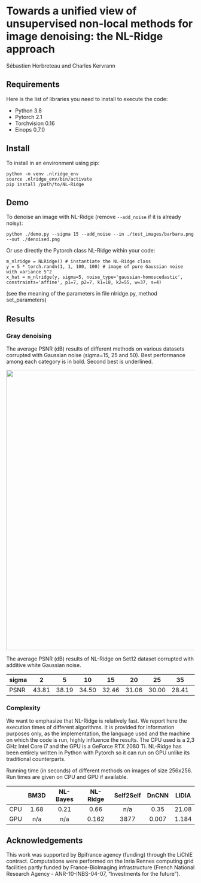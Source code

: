 # Towards a unified view of unsupervised non-local methods for image denoising: the NL-Ridge approach
Sébastien Herbreteau and Charles Kervrann

## Requirements

Here is the list of libraries you need to install to execute the code:
* Python 3.8
* Pytorch 2.1
* Torchvision 0.16
* Einops 0.7.0

## Install

To install in an environment using pip:

```
python -m venv .nlridge_env
source .nlridge_env/bin/activate
pip install /path/to/NL-Ridge
```

## Demo

To denoise an image with NL-Ridge (remove ``--add_noise`` if it is already noisy):
```
python ./demo.py --sigma 15 --add_noise --in ./test_images/barbara.png --out ./denoised.png
```

Or use directly the Pytorch class NL-Ridge within your code:
```
m_nlridge = NLRidge() # instantiate the NL-Ridge class
y = 5 * torch.randn(1, 1, 100, 100) # image of pure Gaussian noise with variance 5^2
x_hat = m_nlridge(y, sigma=5, noise_type='gaussian-homoscedastic', constraints='affine', p1=7, p2=7, k1=18, k2=55, w=37, s=4) 
```
(see the meaning of the parameters in file nlridge.py, method set_parameters)


## Results

### Gray denoising
The average PSNR (dB) results of different methods on various datasets corrupted with Gaussian noise (sigma=15, 25 and 50). Best performance among each category is in bold. Second best is underlined.


<img src="https://user-images.githubusercontent.com/88136310/205092725-c1e93e06-8879-4ede-aa8d-a2bba311bdd9.jpeg" width="750">

The average PSNR (dB) results of NL-Ridge on Set12 dataset corrupted with additive white Gaussian noise.

| sigma |  2 | 5 | 10 | 15 | 20 | 25 | 35 | 50 |
|---------|:-------:|:--------:|:--------:|:--------:|:--------:|:--------:|:--------:|:--------:|
|  PSNR | 43.81 | 38.19 | 34.50 | 32.46 | 31.06 | 30.00 | 28.41 |  26.73 |

### Complexity
We want to emphasize that  NL-Ridge is relatively fast. We report here the execution times of different algorithms. It is
provided for information purposes only, as the implementation, the language used and the machine on which the code is run, highly influence the  results. The CPU used is a 2,3 GHz Intel Core i7 and the GPU is a GeForce RTX 2080 Ti. NL-Ridge has been entirely written in Python with Pytorch so it can run on GPU unlike its traditional counterparts. 


Running time (in seconds) of different methods on images of size 256x256. Run times are given on CPU and GPU if available.

| | BM3D | NL-Bayes | NL-Ridge | Self2Self | DnCNN | LIDIA |
|---------|:-------:|:--------:|:--------:|:--------:|:--------:|:--------:|
|  CPU | 1.68 | 0.21 | 0.66 | n/a | 0.35 | 21.08|
|  GPU | n/a | n/a | 0.162 | 3877 | 0.007 | 1.184|


## Acknowledgements

This work was supported by Bpifrance agency (funding) through the LiChIE contract. Computations  were performed on the Inria Rennes computing grid facilities partly funded by France-BioImaging infrastructure (French National Research Agency - ANR-10-INBS-04-07, “Investments for the future”).
